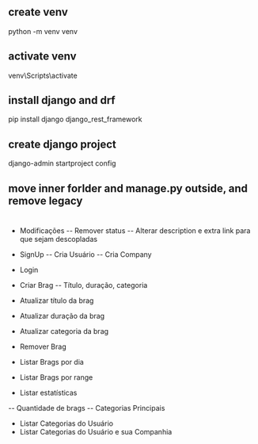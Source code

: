 ## create venv

python -m venv venv

## activate venv

venv\Scripts\activate

## install django and drf

pip install django django_rest_framework

## create django project

django-admin startproject config

## move inner forlder and manage.py outside, and remove legacy

#

- Modificações
  -- Remover status
  -- Alterar description e extra link para que sejam descopladas

- SignUp
  -- Cria Usuário
  -- Cria Company

- Login

- Criar Brag
  -- Título, duração, categoria

- Atualizar título da brag
- Atualizar duração da brag
- Atualizar categoria da brag

- Remover Brag

- Listar Brags por dia
- Listar Brags por range

- Listar estatísticas

-- Quantidade de brags
-- Categorias Principais

- Listar Categorias do Usuário
- Listar Categorias do Usuário e sua Companhia
